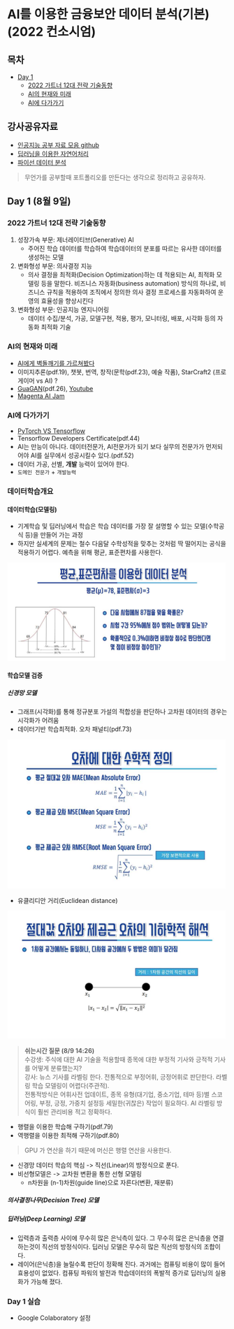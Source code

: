 
# AI를 이용한 금융보안 데이터 분석(기본) (2022 컨소시엄)

## 목차
  - [Day 1](#day-1)
    - [2022 가트너 12대 전략 기술동향](#2022-가트너-12대-전략-기술동향)
    - [AI의 현재와 미래](#ai의-현재와-미래)
    - [AI에 다가가기](#ai에-다가가기)

## 강사공유자료
- [인공지능 공부 자료 모음 github](https://github.com/teddylee777/machine-learning)
- [딥러닝을 이용한 자연어처리](https://wikidocs.net/book/2155https://wikidocs.net/book/2155)
- [파이선 데이터 분석](https://datascienceschool.net/intro.html)

> 무언가를 공부할때 포트폴리오를 만든다는 생각으로 정리하고 공유하자.

## Day 1 (8월 9일)

### 2022 가트너 12대 전략 기술동향
1. 성장가속 부문: 제너레이티브(Generative) AI
   - 주어진 학습 데이터를 학습하여 학습데이터의 분포를 따르는 유사한 데이터를 생성하는 모델
2. 변화형성 부문: 의사결정 지능
    - 의사 결정을 최적화(Decision Optimization)하는 데 적용되는 AI, 최적화 모델링 등을 말한다. 비즈니스 자동화(business automation) 방식의 하나로, 비즈니스 규칙을 적용하여 조직에서 정의한 의사 결정 프로세스를 자동화하여 운영의 효율성을 향상시킨다
2. 변화형성 부문: 인공지능 엔지니어링
    - 데이터 수집/분석, 가공, 모델구현, 적용, 평가, 모니터링, 배포, 시각화 등의 자동화 최적화 기술

### AI의 현재와 미래
- [AI에게 벽돌깨기를 가르쳐봤다](https://www.youtube.com/watch?v=V1eYniJ0Rnk)
- 이미지추론(pdf.19), 챗봇, 번역, 창작(문학(pdf.23), 예술 작품), StarCraft2 (프로게이머 vs AI) ?
- [GuaGAN](https://www.nvidia.com/ko-kr/studio/canvas/)(pdf.26), [Youtube](https://www.youtube.com/watch?v=OGGjXG562WU&t=535s)
- [Magenta AI Jam](https://www.youtube.com/watch?v=QlVoR1jQrPk)

### AI에 다가가기 
- [PyTorch VS Tensorflow](https://news.hada.io/topic?id=5578)
- Tensorflow Developers Certificate(pdf.44)
- AI는 만능이 아니다. 데이터전문가, AI전문가가 되기 보다 실무의 전문가가 먼저되어야 AI를 실무에서 성공시킬수 있다.(pdf.52)
- 데이터 가공, 선별, **개발** 능력이 있어야 한다. 
- `도메인 전문가` + `개발능력`

### 데이터학습개요
#### 데이터학습(모델링)
- 기계학습 및 딥러닝에서 학습은 학습 데이터를 가장 잘 설명할 수 있는 모델(수학공식 등)을 만들어 가는 과정
- 하지만 실세계의 문제는 철수 다음달 수학성적을 맞추는 것처럼 딱 떨어지는 공식을 적용하기 어렵다. 예측을 위해 평균, 표준편차를 사용한다.
  
<img width="500px" src="images/day1/1355.png">

#### 학습모델 검증
##### 신경망 모델
- 그래프(시각화)를 통해 정규분포 가설의 적합성을 판단하나 고차원 데이터의 경우는 시각화가 어려움
- 데이터기반 학습최적화. 오차 패널티(pdf.73)

<img width="500px" src="images/day1/1426.png">

- 유클리디안 거리(Euclidean distance)

<img width="500px" src="images/day1/1429.png">


> **쉬는시간 질문 (8/9 14:26)**<br>
> 수강생: 주식에 대한 AI 기술을 적용할때 종목에 대한 부정적 기사와 긍적적 기사를 어떻게 분류했는지?<br>
> 강사: 뉴스 기사를 라벨링 한다. 전통적으로 부정어휘, 긍정어휘로 판단한다. 라벨링 학습 모델링이 어렵다(주관적). <br>
> 전통적방식은 어휘사전 업데이트, 종목 유형(대기업, 중소기업, 테마 등)별 스코어링, 부정, 긍정, 가중치 설정등 세밀한(귀찮은) 작업이 필요하다. AI 라벨링 방식이 훨씬 관리비용 적고 정확하다.

- 행렬을 이용한 학습해 구하기(pdf.79)
- 역행렬을 이용한 최적해 구하기(pdf.80)
> GPU 가 연산을 하기 때문에 머신은 행렬 연산을 사용한다.


- 신경망 데이터 학습의 핵심 -> 직선(Linear)의 방정식으로 푼다.
- 비선형모델은 -> 고차원 변환을 통한 선형 모델링 
  - n차원을 (n-1)차원(guide line)으로 자른다(변환, 재분류)
##### 의사결정나무(Decision Tree) 모델
##### 딥러닝(Deep Learning) 모델
- 입력층과 출력층 사이에 무수히 많은 은닉측이 있다. 그 무수히 많은 은닉층을 연결하는것이 직선의 방정식이다. 딥러닝 모델은 무수히 많은 직선의 방정식의 조합이다. 
- 레이어(은닉층)을 늘릴수록 판단이 정확해 진다. 과거에는 컴퓨팅 비용이 많이 들어 효용성이 없었다. 컴퓨팅 파워의 발전과 학습데이터의 폭발적 증가로 딥러닝의 실용화가 가능해 졌다.


### Day 1 실습
- Google Colaboratory 설정